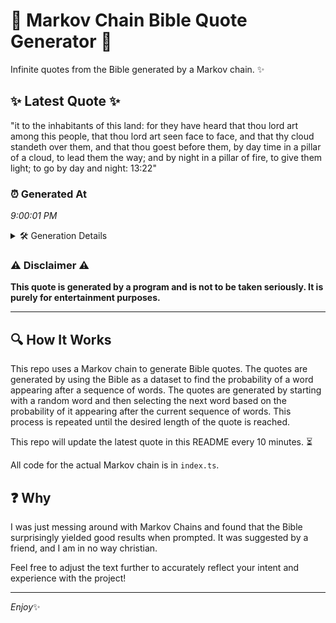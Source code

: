 # 📖 Markov Chain Bible Quote Generator 📖

Infinite quotes from the Bible generated by a Markov chain. ✨

## ✨ Latest Quote ✨
"it to the inhabitants of this land: for they have heard that thou lord art among this people, that thou lord art seen face to face, and that thy cloud standeth over them, and that thou goest before them, by day time in a pillar of a cloud, to lead them the way; and by night in a pillar of fire, to give them light; to go by day and night: 13:22"

### ⏰ Generated At
*9:00:01 PM*

<details>
    <summary>🛠️ Generation Details</summary>
    <p>
        <strong>🌱 Seed:</strong> it<br>
        <strong>🔄 Iterations:</strong> 71<br>
        <strong>📜 Context History:</strong><br>[ it ]: to<br>[ it, to ]: the<br>[ it, to, the ]: inhabitants<br>[ it, to, the, inhabitants ]: of<br>[ it, to, the, inhabitants, of ]: this<br>[ it, to, the, inhabitants, of, this ]: land:<br>[ to, the, inhabitants, of, this, land: ]: for<br>[ the, inhabitants, of, this, land:, for ]: they<br>[ inhabitants, of, this, land:, for, they ]: have<br>[ of, this, land:, for, they, have ]: heard<br>[ this, land:, for, they, have, heard ]: that<br>[ land:, for, they, have, heard, that ]: thou<br>[ for, they, have, heard, that, thou ]: lord<br>[ they, have, heard, that, thou, lord ]: art<br>[ have, heard, that, thou, lord, art ]: among<br>[ heard, that, thou, lord, art, among ]: this<br>[ that, thou, lord, art, among, this ]: people,<br>[ thou, lord, art, among, this, people, ]: that<br>[ lord, art, among, this, people,, that ]: thou<br>[ art, among, this, people,, that, thou ]: lord<br>[ among, this, people,, that, thou, lord ]: art<br>[ this, people,, that, thou, lord, art ]: seen<br>[ people,, that, thou, lord, art, seen ]: face<br>[ that, thou, lord, art, seen, face ]: to<br>[ thou, lord, art, seen, face, to ]: face,<br>[ lord, art, seen, face, to, face, ]: and<br>[ art, seen, face, to, face,, and ]: that<br>[ seen, face, to, face,, and, that ]: thy<br>[ face, to, face,, and, that, thy ]: cloud<br>[ to, face,, and, that, thy, cloud ]: standeth<br>[ face,, and, that, thy, cloud, standeth ]: over<br>[ and, that, thy, cloud, standeth, over ]: them,<br>[ that, thy, cloud, standeth, over, them, ]: and<br>[ thy, cloud, standeth, over, them,, and ]: that<br>[ cloud, standeth, over, them,, and, that ]: thou<br>[ standeth, over, them,, and, that, thou ]: goest<br>[ over, them,, and, that, thou, goest ]: before<br>[ them,, and, that, thou, goest, before ]: them,<br>[ and, that, thou, goest, before, them, ]: by<br>[ that, thou, goest, before, them,, by ]: day<br>[ thou, goest, before, them,, by, day ]: time<br>[ goest, before, them,, by, day, time ]: in<br>[ before, them,, by, day, time, in ]: a<br>[ them,, by, day, time, in, a ]: pillar<br>[ by, day, time, in, a, pillar ]: of<br>[ day, time, in, a, pillar, of ]: a<br>[ time, in, a, pillar, of, a ]: cloud,<br>[ in, a, pillar, of, a, cloud, ]: to<br>[ a, pillar, of, a, cloud,, to ]: lead<br>[ pillar, of, a, cloud,, to, lead ]: them<br>[ of, a, cloud,, to, lead, them ]: the<br>[ a, cloud,, to, lead, them, the ]: way;<br>[ cloud,, to, lead, them, the, way; ]: and<br>[ to, lead, them, the, way;, and ]: by<br>[ lead, them, the, way;, and, by ]: night<br>[ them, the, way;, and, by, night ]: in<br>[ the, way;, and, by, night, in ]: a<br>[ way;, and, by, night, in, a ]: pillar<br>[ and, by, night, in, a, pillar ]: of<br>[ by, night, in, a, pillar, of ]: fire,<br>[ night, in, a, pillar, of, fire, ]: to<br>[ in, a, pillar, of, fire,, to ]: give<br>[ a, pillar, of, fire,, to, give ]: them<br>[ pillar, of, fire,, to, give, them ]: light;<br>[ of, fire,, to, give, them, light; ]: to<br>[ fire,, to, give, them, light;, to ]: go<br>[ to, give, them, light;, to, go ]: by<br>[ give, them, light;, to, go, by ]: day<br>[ them, light;, to, go, by, day ]: and<br>[ light;, to, go, by, day, and ]: night:<br>[ to, go, by, day, and, night: ]: 13:22<br>
    </p>
</details>

### ⚠️ Disclaimer ⚠️
**This quote is generated by a program and is not to be taken seriously. It is purely for entertainment purposes.**

---

## 🔍 How It Works

This repo uses a Markov chain to generate Bible quotes. The quotes are generated by using the Bible as a dataset to find the probability of a word appearing after a sequence of words. The quotes are generated by starting with a random word and then selecting the next word based on the probability of it appearing after the current sequence of words. This process is repeated until the desired length of the quote is reached.

This repo will update the latest quote in this README every 10 minutes. ⏳

All code for the actual Markov chain is in `index.ts`.

## ❓ Why

I was just messing around with Markov Chains and found that the Bible surprisingly yielded good results when prompted. 
It was suggested by a friend, and I am in no way christian.

Feel free to adjust the text further to accurately reflect your intent and experience with the project!

---

*Enjoy*✨
